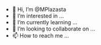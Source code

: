 - 👋 Hi, I’m @MPlazasta
- 👀 I’m interested in ...
- 🌱 I’m currently learning ...
- 💞️ I’m looking to collaborate on ...
- 📫 How to reach me ...

<!---
MPlazasta/MPlazasta is a ✨ special ✨ repository because its `README.md` (this file) appears on your GitHub profile.
You can click the Preview link to take a look at your changes.
--->
